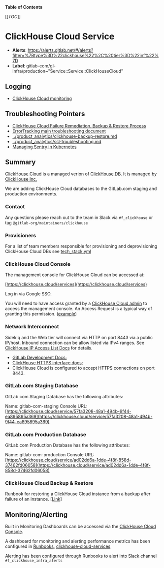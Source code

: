 <!-- MARKER: do not edit this section directly. Edit services/service-catalog.yml then run scripts/generate-docs -->

**Table of Contents**

[[_TOC_]]

# ClickHouse Cloud Service

* **Alerts**: <https://alerts.gitlab.net/#/alerts?filter=%7Btype%3D%22clickhouse%22%2C%20tier%3D%22inf%22%7D>
* **Label**: gitlab-com/gl-infra/production~"Service::Service::ClickHouseCloud"

## Logging

* [ClickHouse Cloud monitoring](https://clickhouse.cloud/services)

## Troubleshooting Pointers

* [ClickHouse Cloud Failure Remediation, Backup & Restore Process](backup-restore.md)
* [ErrorTracking main troubleshooting document](../errortracking/overview.md)
* [../product_analytics/clickhouse-backup-restore.md](../product_analytics/clickhouse-backup-restore.md)
* [../product_analytics/ssl-troubleshooting.md](../product_analytics/ssl-troubleshooting.md)
* [Managing Sentry in Kubernetes](../sentry/sentry.md)
<!-- END_MARKER -->

## Summary

[ClickHouse Cloud](https://clickhouse.cloud) is a managed verion of [ClickHouse DB](https://github.com/ClickHouse/ClickHouse).  It is managed by [ClickHouse Inc.](https://clickhouse.com)

We are adding ClickHouse Cloud databases to the GitLab.com staging and production environments.

### Contact

Any questions please reach out to the team in Slack via `#f_clickhouse` or tag `@gitlab-org/maintainers/clickhouse`

### Provisioners

For a list of team members responsible for provisioning and deprovisioning ClickHouse Cloud DBs see [tech_stack.yml](https://gitlab.com/gitlab-com/www-gitlab-com/-/blob/master/data/tech_stack.yml)

### ClickHouse Cloud Console

The management console for ClickHouse Cloud can be accessed at:

[https://clickhouse.cloud/services](https://clickhouse.cloud/services)

Log in via Google SSO.

You will need to have access granted by a [ClickHouse Cloud admin](https://gitlab.com/gitlab-com/team-member-epics/access-requests/-/issues/23987) to access the management console.  An Access Request is a typical way of granting this permission. ([example](https://gitlab.com/gitlab-com/team-member-epics/access-requests/-/issues/23987))

### Network Interconnect

Sidekiq and the Web tier will connect via HTTP on port 8443 via a public IP/host.  Inbound connection can be allow listed via IPv4 ranges.  See [ClickHouse IP Access List Docs](https://clickhouse.com/docs/en/manage/security/ip-access-list) for details.

* [GitLab Development Docs:](https://docs.gitlab.com/ee/development/database/clickhouse/clickhouse_within_gitlab.html#writing-database-queries)
* [ClickHouse HTTPS interface docs:](https://clickhouse.com/docs/en/interfaces/http)
* ClickHouse Cloud is configured to accept HTTPS connections on port 8443.

### GitLab.com Staging Database

GitLab.com Staging Database has the following attributes:

Name: gitlab-com-staging
Console URL: [https://clickhouse.cloud/service/57fa3208-48a1-494b-9f44-ea895895a369](https://clickhouse.cloud/service/57fa3208-48a1-494b-9f44-ea895895a369)

### GitLab.com Production Database

GitLab.com Production Database has the following attributes:

Name: gitlab-com-production
Console URL: [https://clickhouse.cloud/service/ad02dd6a-1dde-4f8f-858d-37462fd06058](https://clickhouse.cloud/service/ad02dd6a-1dde-4f8f-858d-37462fd06058)

### ClickHouse Cloud Backup & Restore

Runbook for restoring a ClickHouse Cloud instance from a backup after failure of an instance. [[Link](clickhouse-cloud-backup-restore.md)]

<!-- ## Architecture -->

<!-- ## Performance -->

<!-- ## Scalability -->

<!-- ## Availability -->

<!-- ## Durability -->

<!-- ## Security/Compliance -->

## Monitoring/Alerting

Built in Monitoring Dashboards can be accessed via the [ClickHouse Cloud Console](https://clickhouse.cloud/services).

A dashboard for monitoring and alerting performance metrics has been configured in [Runbooks](https://gitlab.com/gitlab-com/runbooks/-/blob/master/dashboards/clickhouse/clickhouse_service.json), [clickhouse-cloud-services](https://dashboards.gitlab.net/d/clickhouse-clickhouse_service/clickhouse3a-clickhouse-cloud-services)

Alerting has been configured through Runbooks to alert into Slack channel `#f_clickhouse_infra_alerts`

<!-- ## Links to further Documentation -->
